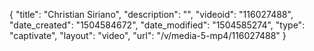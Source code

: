 {
    "title": "Christian Siriano",
    "description": "",
    "videoid": "116027488",
    "date_created": "1504584672",
    "date_modified": "1504585274",
    "type": "captivate",
    "layout": "video",
    "url": "\/v\/media-5-mp4\/116027488"
}